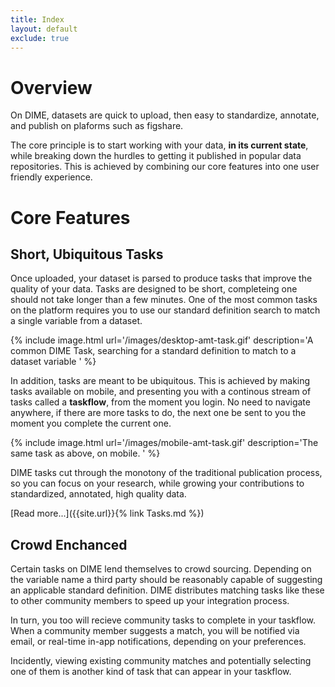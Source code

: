 ```yaml
---
title: Index
layout: default
exclude: true
---
```


<!-- <ul>
  {% for post in site.posts %}
    <li>
      <a href="{{ post.url | relative_url }}">{{ post.title }}</a>
    </li>
  {% endfor %}
</ul> -->

# Overview
On DIME, datasets are quick to upload, then easy to standardize, annotate, and publish on plaforms such as figshare.

The core principle is to start working with your data, **in its current state**, while breaking down the hurdles to getting it published in popular data repositories. This is achieved by combining our core features into one user friendly experience. 

# Core Features

## Short, Ubiquitous Tasks

Once uploaded, your dataset is parsed to produce tasks that improve the quality of your data. Tasks are designed to be short, completeing one should not take longer than a few minutes. One of the most common tasks on the platform requires you to use our standard definition search to match a single variable from a dataset. 

{% include image.html url='/images/desktop-amt-task.gif' description='A common DIME Task, searching for a standard definition to match to a dataset variable ' %}

In addition, tasks are meant to be ubiquitous. This is achieved by making tasks available on mobile, and presenting you with a continous stream of tasks called a **taskflow**, from the moment you login. No need to navigate anywhere, if there are more tasks to do, the next one be sent to you the moment you complete the current one. 

{% include image.html url='/images/mobile-amt-task.gif' description='The same task as above, on mobile. ' %}

DIME tasks cut through the monotony of the traditional publication process, so you can focus on your research, while 
growing your contributions to standardized, annotated, high quality data. 

[Read more...]({{site.url}}{% link Tasks.md %})

## Crowd Enchanced 

Certain tasks on DIME lend themselves to crowd sourcing. Depending on the variable name a third party should be reasonably capable of suggesting an applicable standard definition. DIME distributes matching tasks like these to other community members to speed up your integration process. 

In turn, you too will recieve community tasks to complete in your taskflow. When a community member suggests a match, you will be notified via email, or real-time in-app notifications, depending on your preferences.

Incidently, viewing existing community matches and potentially selecting one of them is another kind of task that can appear in your taskflow.

